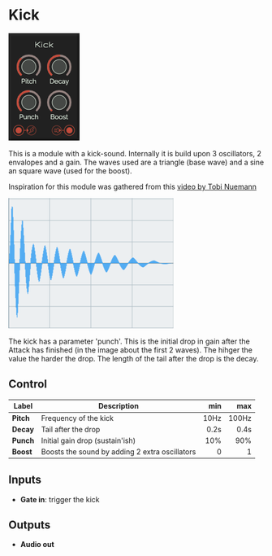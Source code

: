 # Kick

![Kick](../images/kick.png)

This is a module with a kick-sound. Internally it is build upon 3 oscillators, 2 envalopes and a gain. The waves used are a triangle (base wave) and a sine an square wave (used for the boost).

Inspiration for this module was gathered from this [video by Tobi Nuemann](https://www.youtube.com/watch?v=gqh8mB4pDoU)

![Kick](../images/kick-wave.png)

The kick has a parameter 'punch'. This is the initial drop in gain after the Attack has finished (in the image about the first 2 waves). The hihger the value the harder the drop. The length of the tail after the drop is the decay.

## Control
| Label | Description | min | max |
| --- | --- | ---: |---:|
| **Pitch** | Frequency of the kick | 10Hz | 100Hz |
| **Decay** | Tail after the drop | 0.2s | 0.4s |
| **Punch** | Initial gain drop (sustain'ish) | 10% | 90% |
| **Boost** | Boosts the sound by adding 2 extra oscillators | 0 | 1 |

## Inputs
* **Gate in**: trigger the kick

## Outputs
* **Audio out**
